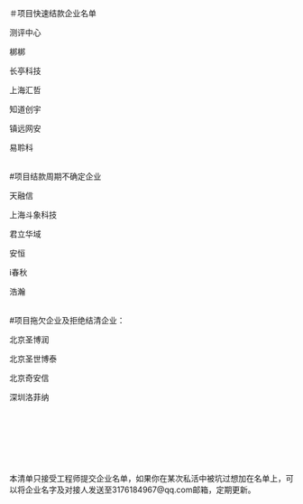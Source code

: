 ＃项目快速结款企业名单</p>
测评中心</p>
梆梆</p>
长亭科技</p>
上海汇哲</p>
知道创宇</p>
镇远网安</p>
易聆科</p>
</p></p><br>
#项目结款周期不确定企业</p>
天融信</p>
上海斗象科技</p>
君立华域</p>
安恒</p>
i春秋</p>
浩瀚</p>
</p></p><br>
#项目拖欠企业及拒绝结清企业：</p>
北京圣博润</p>
北京圣世博泰</p>
北京奇安信</p>
深圳洛菲纳</p>
</p></p><br>
</p></p><br>
</p></p><br>
</p></p><br>
本清单只接受工程师提交企业名单，如果你在某次私活中被坑过想加在名单上，可以将企业名字及对接人发送至3176184967@qq.com邮箱，定期更新。
